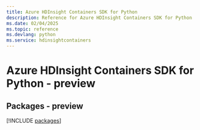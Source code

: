 ```yaml
---
title: Azure HDInsight Containers SDK for Python
description: Reference for Azure HDInsight Containers SDK for Python
ms.date: 02/04/2025
ms.topic: reference
ms.devlang: python
ms.service: hdinsightcontainers
---
```

# Azure HDInsight Containers SDK for Python - preview
## Packages - preview
[!INCLUDE [packages](hdinsight-containers-index.md)]